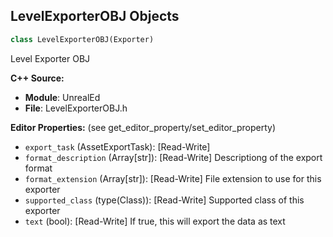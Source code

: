 ## LevelExporterOBJ Objects

```python
class LevelExporterOBJ(Exporter)
```

Level Exporter OBJ

**C++ Source:**

- **Module**: UnrealEd
- **File**: LevelExporterOBJ.h

**Editor Properties:** (see get_editor_property/set_editor_property)

- ``export_task`` (AssetExportTask):  [Read-Write]
- ``format_description`` (Array[str]):  [Read-Write] Descriptiong of the export format
- ``format_extension`` (Array[str]):  [Read-Write] File extension to use for this exporter
- ``supported_class`` (type(Class)):  [Read-Write] Supported class of this exporter
- ``text`` (bool):  [Read-Write] If true, this will export the data as text

<a id="unreal.LevelExporterSTL"></a>